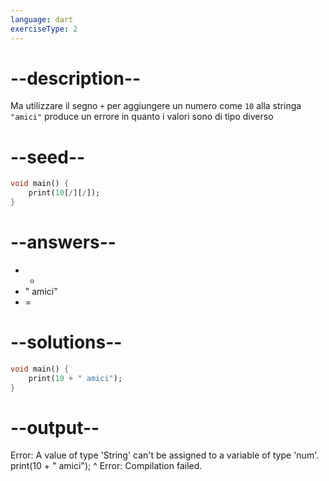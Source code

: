 ```yaml
---
language: dart
exerciseType: 2
---
```


# --description--

Ma utilizzare il segno `+` per aggiungere un numero come `10` alla stringa `"amici"` produce un errore in quanto i valori sono di tipo diverso

# --seed--

```dart
void main() {
    print(10[/][/]);
}
```

# --answers--

-  + 
- " amici"
-  = 

# --solutions--

```dart
void main() {
    print(10 + " amici");
}
```

# --output--

Error: A value of type 'String' can't be assigned to a variable of type 'num'.
print(10 + " amici");
           ^
Error: Compilation failed.
